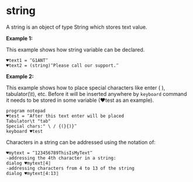 # string

A string is an object of type String which stores text value.



**Example 1:**

This example shows how string variable can be declared.

```G1ANT
♥text1 = ‴G1ANT‴
♥text2 = (string)‴Please call our support.‴

```

**Example 2:**

This example shows how to place special characters like enter (
), tabulator(\t), etc. Before it will be inserted anywhere by `keyboard` command it needs to be stored in some variable (♥test as an example).

```G1ANT
program notepad
♥test = ‴After this text enter will be placed 
Tabulator\t "tab" 
Special chars:" \ / {(}{)}‴
keyboard ♥test

```

Characters in a string can be addressed using the notation of:

```G1ANT
♥mytext = ‴123456789ThisIsMyText‴
-addressing the 4th character in a string:
dialog ♥mytext⟦4⟧
-addressing characters from 4 to 13 of the string
dialog ♥mytext⟦4:13⟧

```
